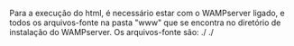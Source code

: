 Para a execução do html, é necessário estar com o WAMPserver ligado, e todos os arquivos-fonte na pasta "www" que se encontra no diretório de instalação do WAMPserver.
Os arquivos-fonte são:
./
./